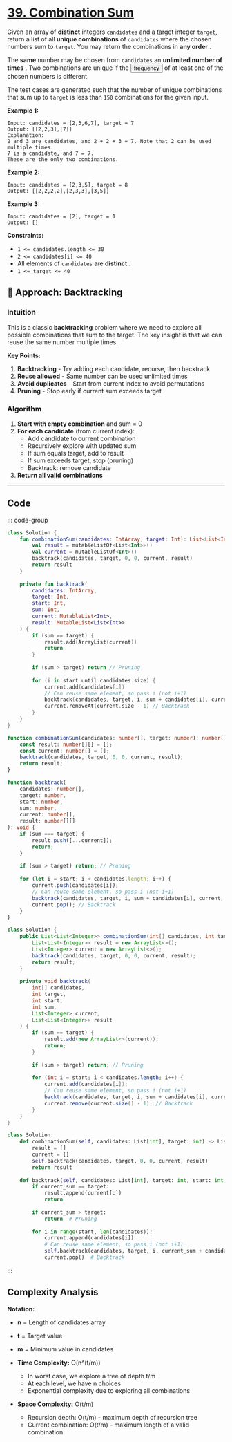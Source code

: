 # [39. Combination Sum](https://leetcode.com/problems/combination-sum/description/?envType=study-plan-v2&envId=top-interview-150)<Badge type="warning" text="Medium" />

Given an array of **distinct**  integers <code>candidates</code> and a target integer <code>target</code>, return a list of all **unique combinations**  of <code>candidates</code> where the chosen numbers sum to <code>target</code>. You may return the combinations in **any order** .

The **same**  number may be chosen from <code>candidates</code> an **unlimited number of times** . Two combinations are unique if the <button type="button" aria-haspopup="dialog" aria-expanded="false" aria-controls="radix-:r1n:" data-state="closed" class="">frequency</button> of at least one of the chosen numbers is different.

The test cases are generated such that the number of unique combinations that sum up to <code>target</code> is less than <code>150</code> combinations for the given input.

**Example 1:**

```
Input: candidates = [2,3,6,7], target = 7
Output: [[2,2,3],[7]]
Explanation:
2 and 3 are candidates, and 2 + 2 + 3 = 7. Note that 2 can be used multiple times.
7 is a candidate, and 7 = 7.
These are the only two combinations.
```

**Example 2:**

```
Input: candidates = [2,3,5], target = 8
Output: [[2,2,2,2],[2,3,3],[3,5]]
```

**Example 3:**

```
Input: candidates = [2], target = 1
Output: []
```

**Constraints:**

- <code>1 <= candidates.length <= 30</code>
- <code>2 <= candidates[i] <= 40</code>
- All elements of <code>candidates</code> are **distinct** .
- <code>1 <= target <= 40</code>

## 🚀 Approach: Backtracking

### Intuition

This is a classic **backtracking** problem where we need to explore all possible combinations that sum to the target. The key insight is that we can reuse the same number multiple times.

**Key Points:**
1. **Backtracking** - Try adding each candidate, recurse, then backtrack
2. **Reuse allowed** - Same number can be used unlimited times
3. **Avoid duplicates** - Start from current index to avoid permutations
4. **Pruning** - Stop early if current sum exceeds target

### Algorithm

1. **Start with empty combination** and sum = 0
2. **For each candidate** (from current index):
   - Add candidate to current combination
   - Recursively explore with updated sum
   - If sum equals target, add to result
   - If sum exceeds target, stop (pruning)
   - Backtrack: remove candidate
3. **Return all valid combinations**

---

## Code

::: code-group

```kotlin [Kotlin]
class Solution {
    fun combinationSum(candidates: IntArray, target: Int): List<List<Int>> {
        val result = mutableListOf<List<Int>>()
        val current = mutableListOf<Int>()
        backtrack(candidates, target, 0, 0, current, result)
        return result
    }
    
    private fun backtrack(
        candidates: IntArray,
        target: Int,
        start: Int,
        sum: Int,
        current: MutableList<Int>,
        result: MutableList<List<Int>>
    ) {
        if (sum == target) {
            result.add(ArrayList(current))
            return
        }
        
        if (sum > target) return // Pruning
        
        for (i in start until candidates.size) {
            current.add(candidates[i])
            // Can reuse same element, so pass i (not i+1)
            backtrack(candidates, target, i, sum + candidates[i], current, result)
            current.removeAt(current.size - 1) // Backtrack
        }
    }
}
```

```typescript [TypeScript]
function combinationSum(candidates: number[], target: number): number[][] {
    const result: number[][] = [];
    const current: number[] = [];
    backtrack(candidates, target, 0, 0, current, result);
    return result;
}

function backtrack(
    candidates: number[],
    target: number,
    start: number,
    sum: number,
    current: number[],
    result: number[][]
): void {
    if (sum === target) {
        result.push([...current]);
        return;
    }
    
    if (sum > target) return; // Pruning
    
    for (let i = start; i < candidates.length; i++) {
        current.push(candidates[i]);
        // Can reuse same element, so pass i (not i+1)
        backtrack(candidates, target, i, sum + candidates[i], current, result);
        current.pop(); // Backtrack
    }
}
```

```java [Java]
class Solution {
    public List<List<Integer>> combinationSum(int[] candidates, int target) {
        List<List<Integer>> result = new ArrayList<>();
        List<Integer> current = new ArrayList<>();
        backtrack(candidates, target, 0, 0, current, result);
        return result;
    }
    
    private void backtrack(
        int[] candidates,
        int target,
        int start,
        int sum,
        List<Integer> current,
        List<List<Integer>> result
    ) {
        if (sum == target) {
            result.add(new ArrayList<>(current));
            return;
        }
        
        if (sum > target) return; // Pruning
        
        for (int i = start; i < candidates.length; i++) {
            current.add(candidates[i]);
            // Can reuse same element, so pass i (not i+1)
            backtrack(candidates, target, i, sum + candidates[i], current, result);
            current.remove(current.size() - 1); // Backtrack
        }
    }
}
```

```python [Python]
class Solution:
    def combinationSum(self, candidates: List[int], target: int) -> List[List[int]]:
        result = []
        current = []
        self.backtrack(candidates, target, 0, 0, current, result)
        return result
    
    def backtrack(self, candidates: List[int], target: int, start: int, current_sum: int, current: List[int], result: List[List[int]]) -> None:
        if current_sum == target:
            result.append(current[:])
            return
        
        if current_sum > target:
            return  # Pruning
        
        for i in range(start, len(candidates)):
            current.append(candidates[i])
            # Can reuse same element, so pass i (not i+1)
            self.backtrack(candidates, target, i, current_sum + candidates[i], current, result)
            current.pop()  # Backtrack
```

:::

## Complexity Analysis

**Notation:**
- **n** = Length of candidates array
- **t** = Target value
- **m** = Minimum value in candidates

- **Time Complexity:** O(n^(t/m))
  - In worst case, we explore a tree of depth t/m
  - At each level, we have n choices
  - Exponential complexity due to exploring all combinations
- **Space Complexity:** O(t/m)
  - Recursion depth: O(t/m) - maximum depth of recursion tree
  - Current combination: O(t/m) - maximum length of a valid combination
